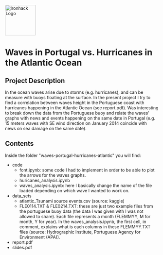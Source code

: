 <img src="https://bit.ly/2VnXWr2" alt="Ironhack Logo" width="100"/>

# Waves in Portugal vs. Hurricanes in the Atlantic Ocean

## Project Description
In the ocean waves arise due to storms (e.g. hurricanes), and can be measure with buoys floating at the surface. In the present project I try to find a correlation between waves height in the Portuguese coast with hurricanes happening in the Atlantic Ocean (see report.pdf). Was interesting to break down the data from the Portuguese buoy and relate the waves' graphs with news and events happening on the same date in Portugal (e.g. 15 meters waves with SE wind direction on January 2014 coincide with news on sea damage on the same date).

## Contents
Inside the folder "waves-portugal-hurricanes-atlantic" you will find:
- code
	- font.ipynb: some code I had to implement in order to be able to plot the arrows for the waves graphs.
	- huricanes_analysis.ipynb
	- waves_analysis.ipynb: here I basically change the name of the file loaded depending on which wave I wanted to work on.
- data_sets
	- atlantic_Tsunami source events.csv (source: kaggle)
	- FLE0114.TXT & FLE0214.TXT: these are just two example files from the portuguese buoy data (the data I was given with I was not allowed to share). Each file represents a month (FLEMMYY, M for month, Y for year). In the waves_analysis.ipynb, the first cell, in comment, explains what is each columns in these FLEMMYY.TXT files (source: Hydrographic Institute, Portuguese Agency for Environment (APA)).
- report.pdf
- slides.pdf
